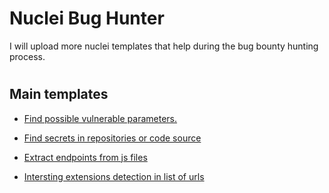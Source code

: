 # Nuclei Bug Hunter
I will upload more nuclei templates that help during the bug bounty hunting process.
#
## Main templates 

- [Find possible vulnerable parameters.](https://github.com/ayadim/Nuclei-bug-hunter/tree/main/file/Vulnerable-URLS)
- [Find secrets in repositories or code source ](https://github.com/ayadim/Nuclei-bug-hunter/blob/main/file/secrets/extra-secrets.yaml)

- [Extract endpoints from js files ](https://github.com/ayadim/Nuclei-bug-hunter/blob/main/file/web/js/js-endpoint-extractor.yaml)

- [Intersting extensions detection in list of urls](https://github.com/ayadim/Nuclei-bug-hunter/blob/main/file/file-extensions/interstingExtensions.yaml)
